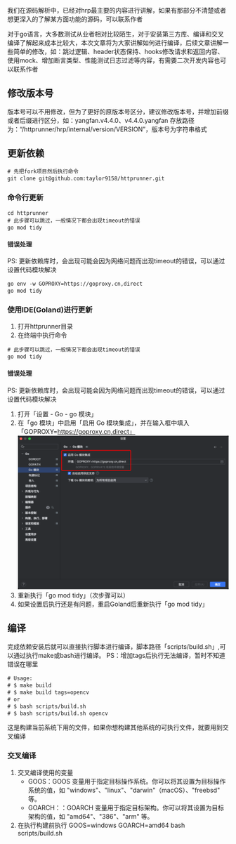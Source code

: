 
我们在源码解析中，已经对hrp最主要的内容进行讲解，如果有那部分不清楚或者想更深入的了解某方面功能的源码，可以联系作者

对于go语言，大多数测试从业者相对比较陌生，对于安装第三方库、编译和交叉编译了解起来成本比较大，本次文章将为大家讲解如何进行编译，后续文章讲解一些简单的修改，如：跳过逻辑、header状态保持、hooks修改请求和返回内容、使用mock、增加断言类型、性能测试日志过滤等内容，有需要二次开发内容也可以联系作者

## 修改版本号
版本号可以不用修改，但为了更好的原版本号区分，建议修改版本号，并增加前缀或者后缀进行区分，如：yangfan.v4.4.0、v4.4.0.yangfan
存放路径为：“/httprunner/hrp/internal/version/VERSION”，版本号为字符串格式

## 更新依赖
```shell
# 先把fork项目然后执行命令
git clone git@github.com:taylor9158/httprunner.git
```
### 命令行更新
```shell
cd httprunner
# 此步骤可以跳过，一般情况下都会出现timeout的错误
go mod tidy
```
#### 错误处理
PS: 更新依赖库时，会出现可能会因为网络问题而出现timeout的错误，可以通过设置代码模块解决
```shell
go env -w GOPROXY=https://goproxy.cn,direct
go mod tidy
```

### 使用IDE(Goland)进行更新
1. 打开httprunner目录
2. 在终端中执行命令
```shell
# 此步骤可以跳过，一般情况下都会出现timeout的错误
go mod tidy
```
#### 错误处理
PS: 更新依赖库时，会出现可能会因为网络问题而出现timeout的错误，可以通过设置代码模块解决
1. 打开「设置 - Go - go 模块」
2. 在「go 模块」中启用「启用 Go 模块集成」，并在输入框中填入「GOPROXY=https://goproxy.cn,direct」
    ![img.png](img.png)
3. 重新执行「go mod tidy」（次步骤可以）
4. 如果设置后执行还是有问题，重启Goland后重新执行「go mod tidy」

## 编译
完成依赖安装后就可以直接执行脚本进行编译，脚本路径「scripts/build.sh」,可以通过执行make或bash进行编译。
PS：增加tags后执行无法编译，暂时不知道错误在哪里
```shell
# Usage:
# $ make build
# $ make build tags=opencv
# or
# $ bash scripts/build.sh
# $ bash scripts/build.sh opencv
```
这是构建当前系统下用的文件，如果你想构建其他系统的可执行文件，就要用到交叉编译
### 交叉编译
1. 交叉编译使用的变量
   * GOOS：GOOS 变量用于指定目标操作系统。你可以将其设置为目标操作系统的值，如 "windows"、"linux"、"darwin"（macOS）、"freebsd" 等。
   * GOARCH：：GOARCH 变量用于指定目标架构。你可以将其设置为目标架构的值，如 "amd64"、"386"、"arm" 等。
2. 在执行构建前执行
GOOS=windows GOARCH=amd64 bash scripts/build.sh